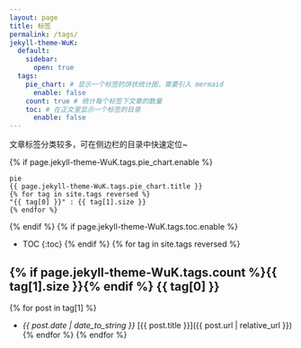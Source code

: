 ```yaml
---
layout: page
title: 标签
permalink: /tags/
jekyll-theme-WuK:
  default:
    sidebar:
      open: true
  tags:
    pie_chart: # 显示一个标签的饼状统计图，需要引入 mermaid
      enable: false
    count: true # 统计每个标签下文章的数量
    toc: # 在正文里显示一个标签的目录
      enable: false
---
```


文章标签分类较多，可在侧边栏的目录中快速定位~
<style>
  .wrap {
/*   transition-property: width,background-size,transform;
    transition-duration: .3s; */
/*     transition-timing-function: ease-in-out; */
    /* min-height: 100%; */
    
    height: 100vh;
    overflow: auto;
    background-size: cover;

    display: inline-block;
    /* background-size: contain; */
    background-position: center top;
    background-repeat: no-repeat;
    
    background-attachment: fixed;
    background-image: url({{ "https://github.xutongxin.me/https://raw.githubusercontent.com/xutongxin1/PictureBed/master/img0/7d894bc7ee71550a918170a45d3fe35.png" }});
  }
</style>

{% if page.jekyll-theme-WuK.tags.pie_chart.enable %}

```mermaid
pie
{{ page.jekyll-theme-WuK.tags.pie_chart.title }}
{% for tag in site.tags reversed %}
"{{ tag[0] }}" : {{ tag[1].size }}
{% endfor %}
```

{% endif %}
{% if page.jekyll-theme-WuK.tags.toc.enable %}
- TOC
{:toc}
{% endif %}
{% for tag in site.tags reversed %}
## <span class="fa-layers fa-fw"><i class="fas fa-tag"></i>{% if page.jekyll-theme-WuK.tags.count %}<span class="fa-layers-counter">{{ tag[1].size }}</span>{% endif %}</span> {{ tag[0] }}

{% for post in tag[1] %}
- *{{ post.date | date_to_string }}* [{{ post.title }}]({{ post.url | relative_url }}){% endfor %}
{% endfor %}